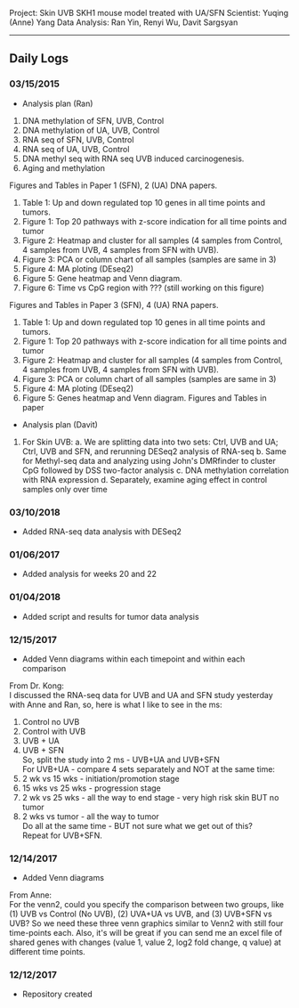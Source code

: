 Project: Skin UVB SKH1 mouse model treated with UA/SFN
Scientist: Yuqing (Anne) Yang
Data Analysis: Ran Yin, Renyi Wu, Davit Sargsyan

---

## Daily Logs
### 03/15/2015
* Analysis plan (Ran)    

1. DNA methylation of SFN, UVB, Control
2. DNA methylation of UA, UVB, Control
3. RNA seq of SFN, UVB, Control
4. RNA seq of UA, UVB, Control
5. DNA methyl seq with RNA seq UVB induced carcinogenesis.
6. Aging and methylation

Figures and Tables in Paper 1 (SFN), 2 (UA) DNA papers.
1. Table 1: Up and down regulated top 10 genes in all time points and tumors.
2. Figure 1: Top 20 pathways with z-score indication for all time points and tumor
3. Figure 2: Heatmap and cluster for all samples (4 samples from Control, 4 samples from UVB,
4 samples from SFN with UVB).
4. Figure 3: PCA or column chart of all samples (samples are same in 3)
5. Figure 4: MA ploting (DEseq2)
6. Figure 5: Gene heatmap and Venn diagram.
6. Figure 6: Time vs CpG region with ??? (still working on this figure)

Figures and Tables in Paper 3 (SFN), 4 (UA) RNA papers.
1. Table 1: Up and down regulated top 10 genes in all time points and tumors.
2. Figure 1: Top 20 pathways with z-score indication for all time points and tumor
3. Figure 2: Heatmap and cluster for all samples (4 samples from Control, 4 samples from UVB,
4 samples from SFN with UVB).
4. Figure 3: PCA or column chart of all samples (samples are same in 3)
5. Figure 4: MA ploting (DEseq2)
6. Figure 5: Genes heatmap and Venn diagram.
Figures and Tables in paper

* Analysis plan (Davit)    

1. For Skin UVB:
   a. We are splitting data into two sets: Ctrl, UVB and UA; Ctrl, UVB and SFN, and rerunning DESeq2 analysis of RNA-seq
   b. Same for Methyl-seq data and analyzing using John's DMRfinder to  cluster CpG followed by DSS two-factor analysis
   c. DNA methylation correlation with RNA expression
   d. Separately, examine aging effect in control samples only over time 

### 03/10/2018
* Added RNA-seq data analysis with DESeq2

### 01/06/2017
* Added analysis for weeks 20 and 22

### 01/04/2018
* Added script and results for tumor data analysis

### 12/15/2017
* Added Venn diagrams within each timepoint and within each comparison    

From Dr. Kong:    
I discussed the RNA-seq data for UVB and UA and SFN study yesterday with Anne and Ran, so, here is what I like to see in the ms:    
1. Control no UVB   
2. Control with UVB    
3. UVB + UA    
4. UVB + SFN    
So, split the study into 2 ms - UVB+UA and UVB+SFN    
For UVB+UA - compare 4 sets separately and NOT at the same time:  
1. 2 wk vs 15 wks - initiation/promotion stage    
2. 15 wks vs 25 wks - progression stage    
3. 2 wk vs 25 wks - all the way to end stage - very high risk skin BUT no tumor    
4. 2 wks vs tumor - all the way to tumor   
Do all at the same time - BUT not sure what we get out of this?    
Repeat for UVB+SFN.    
 
### 12/14/2017
* Added Venn diagrams    
    
From Anne:   
For the venn2, could you specify the comparison between two groups, like (1) UVB vs Control (No UVB), (2) UVA+UA vs UVB, and (3) UVB+SFN vs UVB? So we need these three venn graphics similar to Venn2 with still four time-points each. Also, it's will be great if you can send me an excel file of shared genes with changes (value 1, value 2, log2 fold change, q value) at different time points.    

### 12/12/2017
* Repository created